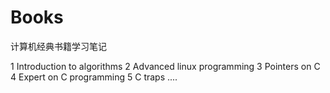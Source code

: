Books
=====

计算机经典书籍学习笔记

1 Introduction to algorithms
2 Advanced linux programming
3 Pointers on C
4 Expert on C programming
5 C traps
....
